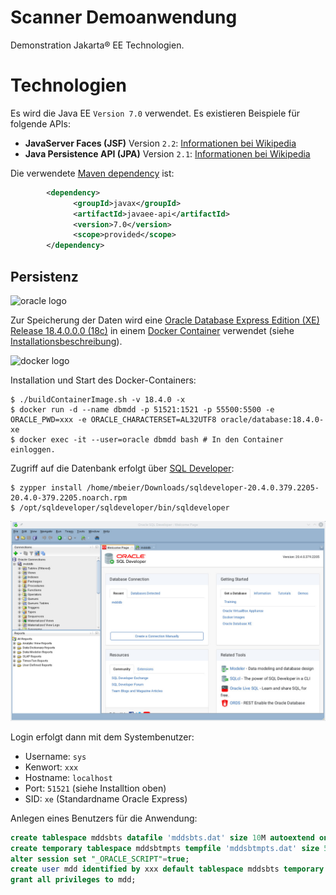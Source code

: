 # Scanner Demoanwendung

Demonstration Jakarta&reg; EE Technologien.

# Technologien
Es wird die Java EE `Version 7.0` verwendet. Es existieren Beispiele für folgende APIs:
- **JavaServer Faces (JSF)** Version `2.2`: [Informationen bei Wikipedia](https://de.wikipedia.org/wiki/JavaServer_Faces)
- **Java Persistence API (JPA)** Version `2.1`: [Informationen bei Wikipedia](https://de.wikipedia.org/wiki/Java_Persistence_API)

Die verwendete [Maven dependency](https://mvnrepository.com/artifact/javax/javaee-api/7.0) ist:

```xml
        <dependency>
              <groupId>javax</groupId>
              <artifactId>javaee-api</artifactId>
              <version>7.0</version>
              <scope>provided</scope>
        </dependency>
```

## Persistenz
![oracle logo](https://upload.wikimedia.org/wikipedia/commons/thumb/5/50/Oracle_logo.svg/663px-Oracle_logo.svg.png "Oracle")<p/>
Zur Speicherung der Daten wird eine
[Oracle Database Express Edition (XE) Release 18.4.0.0.0 (18c)](https://www.oracle.com/database/technologies/xe-downloads.html) in einem [Docker Container](https://github.com/oracle/docker-images) verwendet
(siehe [Installationsbeschreibung](https://blogs.oracle.com/oraclemagazine/deliver-oracle-database-18c-express-edition-in-containers)).

![docker logo](https://www.docker.com/sites/default/files/d8/2019-07/Moby-logo.png)<p/>
Installation und Start des Docker-Containers:

```console
$ ./buildContainerImage.sh -v 18.4.0 -x
$ docker run -d --name dbmdd -p 51521:1521 -p 55500:5500 -e ORACLE_PWD=xxx -e ORACLE_CHARACTERSET=AL32UTF8 oracle/database:18.4.0-xe
$ docker exec -it --user=oracle dbmdd bash # In den Container einloggen.
```

Zugriff auf die Datenbank erfolgt über [SQL Developer](https://www.oracle.com/tools/downloads/sqldev-downloads.html):

```console
$ zypper install /home/mbeier/Downloads/sqldeveloper-20.4.0.379.2205-20.4.0-379.2205.noarch.rpm
$ /opt/sqldeveloper/sqldeveloper/bin/sqldeveloper
```
![sqldeveloper](doc/images/SQLDeveloper.jpg "SQL Developer")

Login erfolgt dann mit dem Systembenutzer:

* Username: `sys`
* Kenwort: `xxx`
* Hostname: `localhost`
* Port: `51521` (siehe Installtion oben)
* SID: `xe` (Standardname Oracle Express)

Anlegen eines Benutzers für die Anwendung:

```sql
create tablespace mddsbts datafile 'mddsbts.dat' size 10M autoextend on;
create temporary tablespace mddsbtmpts tempfile 'mddsbtmpts.dat' size 5M autoextend on;
alter session set "_ORACLE_SCRIPT"=true;
create user mdd identified by xxx default tablespace mddsbts temporary tablespace mddsbtmpts;
grant all privileges to mdd;
```


